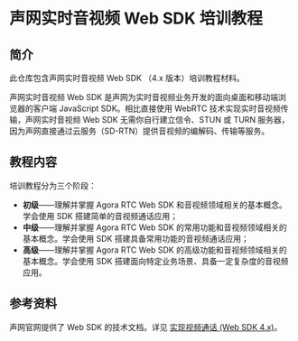 # 声网实时音视频 Web SDK 培训教程

## 简介

此仓库包含声网实时音视频 Web SDK （4.x 版本）培训教程材料。

声网实时音视频 Web SDK 是声网为实时音视频业务开发的面向桌面和移动端浏览器的客户端 JavaScript SDK。相比直接使用 WebRTC 技术实现实时音视频传输，声网实时音视频 Web SDK 无需你自行建立信令、STUN 或 TURN 服务器，因为声网直接通过云服务（SD-RTN）提供音视频的编解码、传输等服务。

## 教程内容

培训教程分为三个阶段：
- **初级**——理解并掌握 Agora RTC Web SDK 和音视频领域相关的基本概念。学会使用 SDK 搭建简单的音视频通话应用；
- **中级**——理解并掌握 Agora RTC Web SDK 的常用功能和音视频领域相关的基本概念。学会使用 SDK 搭建具备常用功能的音视频通话应用；
- **高级**——理解并掌握 Agora RTC Web SDK 的高级功能和音视频领域相关的基本概念。学会使用 SDK 搭建面向特定业务场景、具备一定复杂度的音视频应用。


## 参考资料

声网官网提供了 Web SDK 的技术文档。详见 [实现视频通话 (Web SDK 4.x)](https://docs.agora.io/cn/Video/start_call_web_ng?platform=Web)。